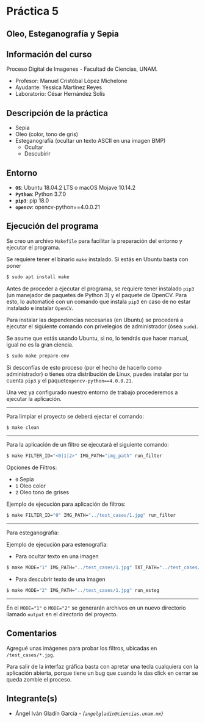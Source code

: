 # Práctica 5
## Oleo, Esteganografía y Sepia


## Información del curso

Proceso Digital de Imagenes - Facultad de Ciencias, UNAM.

* Profesor: Manuel Cristóbal López Michelone
* Ayudante: Yessica Martínez Reyes
* Laboratorio: César Hernández Solís

## Descripción de la práctica

* Sepia
* Oleo (color, tono de gris)
* Esteganografía (ocultar un texto ASCII en una imagen BMP)
    * Ocultar
    * Descubirir

## Entorno

* **`OS`**: Ubuntu 18.04.2 LTS o macOS Mojave 10.14.2
* **`Python`**: Python 3.7.0
* **`pip3`**: pip 18.0
* **`opencv`**: opencv-python==4.0.0.21

## Ejecución del programa

Se creo un archivo `Makefile` para facilitar la preparación del entorno y 
ejecutar el programa.

Se requiere tener el binario `make` instalado. Si estás en Ubuntu basta con poner 
```bash
$ sudo apt install make

```

Antes de proceder a ejecutar el programa, se requiere tener instalado `pip3` 
(un manejador de paquetes de Python 3) y el paquete de OpenCV.
Para esto, lo automaticé con un comando que instala `pip3` en caso de no 
estar instalado e instalar `OpenCV`.


Para instalar las dependencias necesarias (en Ubuntu) se procederá a ejecutar 
el siguiente comando con privelegios de administrador (ósea `sudo`).

Se asume que estás usando Ubuntu, si no, lo tendrás que hacer manual, igual 
no es la gran ciencia.

```bash
$ sudo make prepare-env
```
Si desconfías de esto proceso (por el hecho de hacerlo como 
administrador) o tienes otra distribución de Linux, puedes instalar por 
tu cuenta `pip3` y el paquete`opencv-python==4.0.0.21`.

Una vez ya configurado nuestro entorno de trabajo procederemos a ejecutar 
la aplicación.

---

Para limpiar el proyecto se deberá ejectar el comando:
```bash
$ make clean
```

---

Para la aplicación de un filtro se ejecutará el siguiente comando:
```bash
$ make FILTER_ID="<0|1|2>" IMG_PATH="img_path" run_filter
```
Opciones de Filtros:
* `0` Sepia
* `1` Oleo color
* `2` Oleo tono de grises

Ejemplo de ejecución para aplicación de filtros:
```bash
$ make FILTER_ID="0" IMG_PATH="../test_cases/1.jpg" run_filter
```

---

Para esteganografía:

Ejemplo de ejecución para estenografía:
* Para ocultar texto en una imagen
```bash
$ make MODE="1" IMG_PATH="../test_cases/1.jpg" TXT_PATH="../test_cases/1.txt" run_esteg
```
* Para descubrir texto de una imagen
```bash
$ make MODE="2" IMG_PATH="../test_cases/1.jpg" run_esteg
```

---

En el `MODE="1"` o `MODE="2"` se generarán archivos en un nuevo directorio 
llamado `output` en el directorio del proyecto.

## Comentarios
Agregué unas imágenes para probar los filtros, ubicadas en `/test_cases/*.jpg`.

Para salir de la interfaz gráfica basta con apretar una tecla cualquiera con 
la aplicación abierta, porque tiene un bug que cuando le das click en cerrar 
se queda zombie el proceso.

## Integrante(s)

* Ángel Iván Gladín García - *(`angelgladin@ciencias.unam.mx`)*
